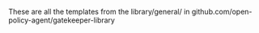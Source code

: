 These are all the templates from the library/general/ in github.com/open-policy-agent/gatekeeper-library

